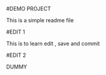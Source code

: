 #DEMO PROJECT

This is a simple readme file

#EDIT 1

This is to learn edit , save and commit 

#EDIT 2

DUMMY